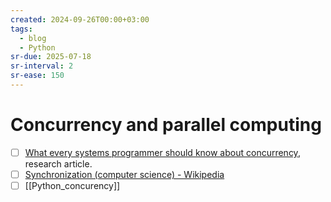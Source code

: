 ```yaml
---
created: 2024-09-26T00:00+03:00
tags:
  - blog
  - Python
sr-due: 2025-07-18
sr-interval: 2
sr-ease: 150
---
```


# Concurrency and parallel computing

- [ ] [What every systems programmer should know about concurrency](articles/Kline-concurrency_primer.pdf), research article.
- [ ] [Synchronization (computer science) - Wikipedia](https://en.wikipedia.org/wiki/Synchronization_\(computer_science\))
- [ ] [[Python_concurency]]
